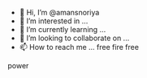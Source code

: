 - 👋 Hi, I’m @amansnoriya
- 👀 I’m interested in ...
- 🌱 I’m currently learning ...
- 💞️ I’m looking to collaborate on ...
- 📫 How to reach me ...
free fire free
<!---gunskin
amansnoriya/amansnoriya is a ✨ special ✨ repository because its `README.md` (this file) appears on your GitHub profile.
You can click the Preview link to take a look at your changes.
--->power
